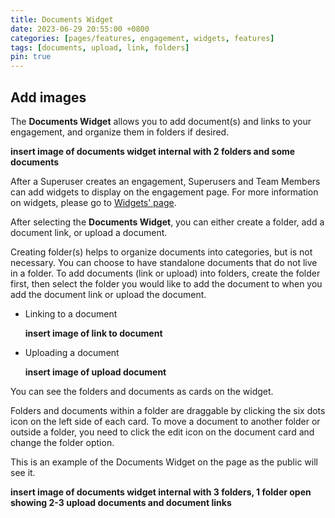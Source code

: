 ```yaml
---
title: Documents Widget
date: 2023-06-29 20:55:00 +0800
categories: [pages/features, engagement, widgets, features]
tags: [documents, upload, link, folders]
pin: true
---
```


## Add images  

The **Documents Widget** allows you to add document(s) and links to your engagement, and organize them in folders if desired.  

**insert image of documents widget internal with 2 folders and some documents**

After a Superuser creates an engagement, Superusers and Team Members can add widgets to display on the engagement page. For more information on widgets, please go to [Widgets' page](/met-guide/posts/widgets/).

After selecting the **Documents Widget**, you can either create a folder, add a document link, or upload a document.  

Creating folder(s) helps to organize documents into categories, but is not necessary. You can choose to have standalone documents that do not live in a folder. To add documents (link or upload) into folders, create the folder first, then select the folder you would like to add the document to when you add the document link or upload the document.

- Linking to a document
  
  **insert image of link to document**
  
- Uploading a document
  
  **insert image of upload document**

You can see the folders and documents as cards on the widget.  

Folders and documents within a folder are draggable by clicking the six dots icon on the left side of each card. To move a document to another folder or outside a folder, you need to click the edit icon on the document card and change the folder option.

This is an example of the Documents Widget on the page as the public will see it.

  **insert image of documents widget internal with 3 folders, 1 folder open showing 2-3 upload documents and document links**
